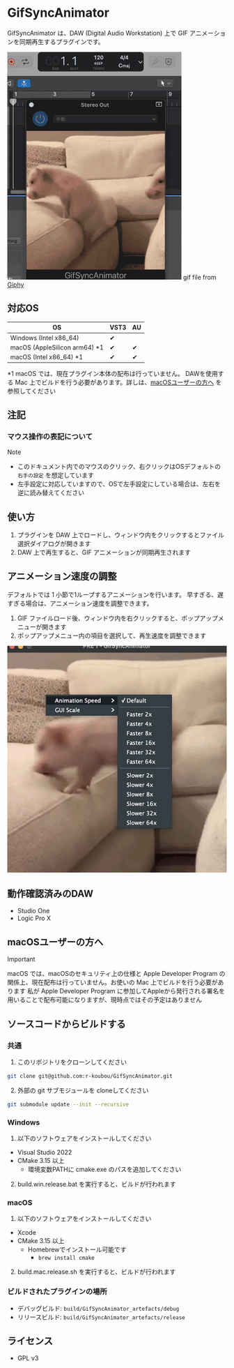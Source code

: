 GifSyncAnimator
=======================

GifSyncAnimator は、DAW (Digital Audio Workstation) 上で GIF アニメーションを同期再生するプラグインです。

![demo](./docs/readme_files/demo.gif)
gif file from [Giphy](https://giphy.com/gifs/party-pizza-pizza58e2a1c2e81a0281819863-Ub8XEam5vXbMY)

## 対応OS

| OS                            | VST3 | AU  |
| ----------------------------- | ---- | --- |
| Windows (Intel x86_64)        | ✔   |     |
| macOS (AppleSilicon arm64) *1 | ✔   | ✔  |
| macOS (Intel x86_64) *1       | ✔   | ✔  |

\*1 macOS では、現在プラグイン本体の配布は行っていません。
DAWを使用する Mac 上でビルドを行う必要があります。詳しは、[macOSユーザーの方へ](#for_mac_users) を参照してください

## 注記

### マウス操作の表記について

> [!NOTE]
> - このドキュメント内でのマウスのクリック、右クリックはOSデフォルトの `右手の設定` を想定しています
> - 左手設定に対応していますので、OSで左手設定にしている場合は、左右を逆に読み替えてください

## 使い方

1. プラグインを DAW 上でロードし、ウィンドウ内をクリックするとファイル選択ダイアログが開きます
2. DAW 上で再生すると、GIF アニメーションが同期再生されます

## アニメーション速度の調整

デフォルトでは 1 小節で1ループするアニメーションを行います。
早すぎる、遅すぎる場合は、アニメーション速度を調整できます。

1. GIF ファイルロード後、ウィンドウ内を右クリックすると、ポップアップメニューが開きます
2. ポップアップメニュー内の項目を選択して、再生速度を調整できます

![popup_menu](./docs/readme_files/popup_animation.jpg)

## 動作確認済みのDAW

- Studio One
- Logic Pro X

<a id="for_mac_users"></a>

## macOSユーザーの方へ

> [!IMPORTANT]
> macOS では、macOSのセキュリティ上の仕様と Apple Developer Program の関係上、現在配布は行っていません。お使いの Mac 上でビルドを行う必要があります
> 私が Apple Developer Program に参加してAppleから発行される署名を用いることで配布可能になりますが、現時点ではその予定はありません

## ソースコードからビルドする

### 共通

1. このリポジトリをクローンしてください

```bash
git clone git@github.com:r-koubou/GifSyncAnimator.git
```

2. 外部の git サブモジュールを cloneしてください

```bash
git submodule update --init --recursive
```


### Windows

1. 以下のソフトウェアをインストールしてください
- Visual Studio 2022
- CMake 3.15 以上
  - 環境変数PATHに cmake.exe のパスを追加してください

2. build.win.release.bat を実行すると、ビルドが行われます

### macOS

1. 以下のソフトウェアをインストールしてください
- Xcode
- CMake 3.15 以上
  - Homebrewでインストール可能です
    - `brew install cmake`

2. build.mac.release.sh を実行すると、ビルドが行われます


### ビルドされたプラグインの場所

- デバッグビルド: `build/GifSyncAnimator_artefacts/debug`
- リリースビルド: `build/GifSyncAnimator_artefacts/release`

## ライセンス

- GPL v3